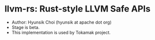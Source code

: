 # llvm-rs: Rust-style LLVM Safe APIs
 * Author: Hyunsik Choi (hyunsik at apache dot org)
 * Stage is beta.
 * This implementation is used by Tokamak project.
